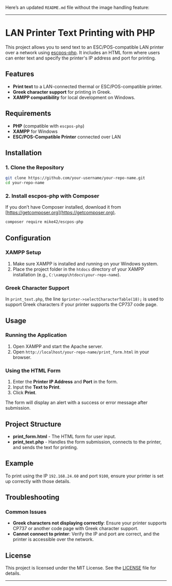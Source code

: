 Here’s an updated `README.md` file without the image handling feature:

---

# LAN Printer Text Printing with PHP

This project allows you to send text to an ESC/POS-compatible LAN printer over a network using [escpos-php](https://github.com/mike42/escpos-php). It includes an HTML form where users can enter text and specify the printer's IP address and port for printing.

## Features

- **Print text** to a LAN-connected thermal or ESC/POS-compatible printer.
- **Greek character support** for printing in Greek.
- **XAMPP compatibility** for local development on Windows.

## Requirements

- **PHP** (compatible with `escpos-php`)
- **XAMPP** for Windows
- **ESC/POS-Compatible Printer** connected over LAN

## Installation

### 1. Clone the Repository

```bash
git clone https://github.com/your-username/your-repo-name.git
cd your-repo-name
```

### 2. Install escpos-php with Composer

If you don’t have Composer installed, download it from [https://getcomposer.org](https://getcomposer.org).

```bash
composer require mike42/escpos-php
```

## Configuration

### XAMPP Setup

1. Make sure XAMPP is installed and running on your Windows system.
2. Place the project folder in the `htdocs` directory of your XAMPP installation (e.g., `C:\xampp\htdocs\your-repo-name`).

### Greek Character Support

In `print_text.php`, the line `$printer->selectCharacterTable(18);` is used to support Greek characters if your printer supports the CP737 code page.

## Usage

### Running the Application

1. Open XAMPP and start the Apache server.
2. Open `http://localhost/your-repo-name/print_form.html` in your browser.

### Using the HTML Form

1. Enter the **Printer IP Address** and **Port** in the form.
2. Input the **Text to Print**.
3. Click **Print**.

The form will display an alert with a success or error message after submission.

## Project Structure

- **print_form.html** - The HTML form for user input.
- **print_text.php** - Handles the form submission, connects to the printer, and sends the text for printing.

## Example

To print using the IP `192.168.24.60` and port `9100`, ensure your printer is set up correctly with those details.

## Troubleshooting

### Common Issues

- **Greek characters not displaying correctly**: Ensure your printer supports CP737 or another code page with Greek character support.
- **Cannot connect to printer**: Verify the IP and port are correct, and the printer is accessible over the network.

## License

This project is licensed under the MIT License. See the [LICENSE](LICENSE) file for details.

---
